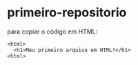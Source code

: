 # primeiro-repositorio

para copiar o còdigo em HTML:
```
<html>
  <h1>Meu primeiro arquivo em HTML!</h1>
<html>
```
